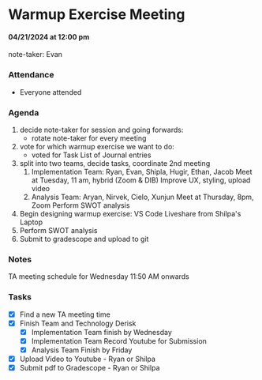 # Warmup Exercise Meeting
#### 04/21/2024 at 12:00 pm 
note-taker: Evan
### Attendance
- Everyone attended

### Agenda
1. decide note-taker for session and going forwards:
   - rotate note-taker for every meeting
2. vote for which warmup exercise we want to do:
   - voted for Task List of Journal entries 
3. split into two teams, decide tasks, coordinate 2nd meeting
   1. Implementation Team: 
   Ryan, Evan, Shipla, Hugir, Ethan, Jacob
   Meet at Tuesday, 11 am, hybrid (Zoom & DIB)
   Improve UX, styling, upload video
   2. Analysis Team:
   Aryan, Nirvek, Cielo, Xunjun
   Meet at Thursday, 8pm, Zoom
   Perform SWOT analysis
4. Begin designing warmup exercise: VS Code Liveshare from Shilpa's Laptop
5. Perform SWOT analysis
6. Submit to gradescope and upload to git

### Notes
TA meeting schedule for Wednesday 11:50 AM onwards

### Tasks
- [x] Find a new TA meeting time
- [x] Finish Team and Technology Derisk
  - [x] Implementation Team finish by Wednesday
  - [x] Implementation Team Record Youtube for Submission
  - [x] Analysis Team Finish by Friday
- [x] Upload Video to Youtube - Ryan or Shilpa
- [x] Submit pdf to Gradescope - Ryan or Shilpa
